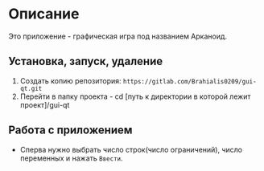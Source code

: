 # Описание
Это приложение - графическая игра под названием Арканоид.
## Установка, запуск, удаление
1. Cоздать копию репозитория: `https://gitlab.com/Brahialis0209/gui-qt.git`
2. Перейти в папку проекта - cd [путь к директории в которой лежит проект]/gui-qt

## Работа с приложением
- Сперва нужно выбрать число строк(число ограничений), число переменных и нажать `Ввести`.
